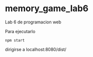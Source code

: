# memory_game_lab6
Lab 6 de programacion web

Para ejecutarlo 

```
npm start
```

dirigirse a localhost:8080/dist/
